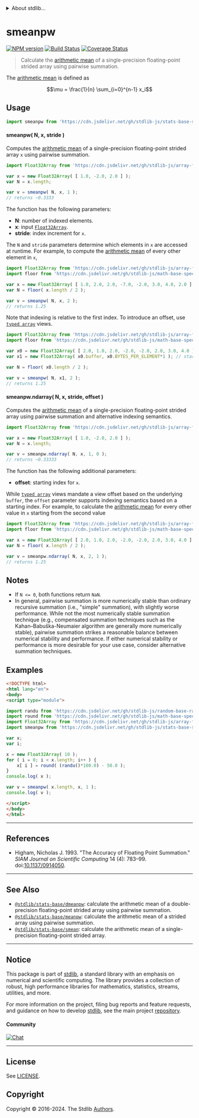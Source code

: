 <!--

@license Apache-2.0

Copyright (c) 2020 The Stdlib Authors.

Licensed under the Apache License, Version 2.0 (the "License");
you may not use this file except in compliance with the License.
You may obtain a copy of the License at

   http://www.apache.org/licenses/LICENSE-2.0

Unless required by applicable law or agreed to in writing, software
distributed under the License is distributed on an "AS IS" BASIS,
WITHOUT WARRANTIES OR CONDITIONS OF ANY KIND, either express or implied.
See the License for the specific language governing permissions and
limitations under the License.

-->


<details>
  <summary>
    About stdlib...
  </summary>
  <p>We believe in a future in which the web is a preferred environment for numerical computation. To help realize this future, we've built stdlib. stdlib is a standard library, with an emphasis on numerical and scientific computation, written in JavaScript (and C) for execution in browsers and in Node.js.</p>
  <p>The library is fully decomposable, being architected in such a way that you can swap out and mix and match APIs and functionality to cater to your exact preferences and use cases.</p>
  <p>When you use stdlib, you can be absolutely certain that you are using the most thorough, rigorous, well-written, studied, documented, tested, measured, and high-quality code out there.</p>
  <p>To join us in bringing numerical computing to the web, get started by checking us out on <a href="https://github.com/stdlib-js/stdlib">GitHub</a>, and please consider <a href="https://opencollective.com/stdlib">financially supporting stdlib</a>. We greatly appreciate your continued support!</p>
</details>

# smeanpw

[![NPM version][npm-image]][npm-url] [![Build Status][test-image]][test-url] [![Coverage Status][coverage-image]][coverage-url] <!-- [![dependencies][dependencies-image]][dependencies-url] -->

> Calculate the [arithmetic mean][arithmetic-mean] of a single-precision floating-point strided array using pairwise summation.

<section class="intro">

The [arithmetic mean][arithmetic-mean] is defined as

<!-- <equation class="equation" label="eq:arithmetic_mean" align="center" raw="\mu = \frac{1}{n} \sum_{i=0}^{n-1} x_i" alt="Equation for the arithmetic mean."> -->

```math
\mu = \frac{1}{n} \sum_{i=0}^{n-1} x_i
```

<!-- <div class="equation" align="center" data-raw-text="\mu = \frac{1}{n} \sum_{i=0}^{n-1} x_i" data-equation="eq:arithmetic_mean">
    <img src="https://cdn.jsdelivr.net/gh/stdlib-js/stdlib@4e01bf1a6def3724365a21d1d5af31b9c5774041/lib/node_modules/@stdlib/stats/base/smeanpw/docs/img/equation_arithmetic_mean.svg" alt="Equation for the arithmetic mean.">
    <br>
</div> -->

<!-- </equation> -->

</section>

<!-- /.intro -->



<section class="usage">

## Usage

```javascript
import smeanpw from 'https://cdn.jsdelivr.net/gh/stdlib-js/stats-base-smeanpw@v0.2.1-esm/index.mjs';
```

#### smeanpw( N, x, stride )

Computes the [arithmetic mean][arithmetic-mean] of a single-precision floating-point strided array `x` using pairwise summation.

```javascript
import Float32Array from 'https://cdn.jsdelivr.net/gh/stdlib-js/array-float32@esm/index.mjs';

var x = new Float32Array( [ 1.0, -2.0, 2.0 ] );
var N = x.length;

var v = smeanpw( N, x, 1 );
// returns ~0.3333
```

The function has the following parameters:

-   **N**: number of indexed elements.
-   **x**: input [`Float32Array`][@stdlib/array/float32].
-   **stride**: index increment for `x`.

The `N` and `stride` parameters determine which elements in `x` are accessed at runtime. For example, to compute the [arithmetic mean][arithmetic-mean] of every other element in `x`,

```javascript
import Float32Array from 'https://cdn.jsdelivr.net/gh/stdlib-js/array-float32@esm/index.mjs';
import floor from 'https://cdn.jsdelivr.net/gh/stdlib-js/math-base-special-floor@esm/index.mjs';

var x = new Float32Array( [ 1.0, 2.0, 2.0, -7.0, -2.0, 3.0, 4.0, 2.0 ] );
var N = floor( x.length / 2 );

var v = smeanpw( N, x, 2 );
// returns 1.25
```

Note that indexing is relative to the first index. To introduce an offset, use [`typed array`][mdn-typed-array] views.

<!-- eslint-disable stdlib/capitalized-comments -->

```javascript
import Float32Array from 'https://cdn.jsdelivr.net/gh/stdlib-js/array-float32@esm/index.mjs';
import floor from 'https://cdn.jsdelivr.net/gh/stdlib-js/math-base-special-floor@esm/index.mjs';

var x0 = new Float32Array( [ 2.0, 1.0, 2.0, -2.0, -2.0, 2.0, 3.0, 4.0 ] );
var x1 = new Float32Array( x0.buffer, x0.BYTES_PER_ELEMENT*1 ); // start at 2nd element

var N = floor( x0.length / 2 );

var v = smeanpw( N, x1, 2 );
// returns 1.25
```

#### smeanpw.ndarray( N, x, stride, offset )

Computes the [arithmetic mean][arithmetic-mean] of a single-precision floating-point strided array using pairwise summation and alternative indexing semantics.

```javascript
import Float32Array from 'https://cdn.jsdelivr.net/gh/stdlib-js/array-float32@esm/index.mjs';

var x = new Float32Array( [ 1.0, -2.0, 2.0 ] );
var N = x.length;

var v = smeanpw.ndarray( N, x, 1, 0 );
// returns ~0.33333
```

The function has the following additional parameters:

-   **offset**: starting index for `x`.

While [`typed array`][mdn-typed-array] views mandate a view offset based on the underlying `buffer`, the `offset` parameter supports indexing semantics based on a starting index. For example, to calculate the [arithmetic mean][arithmetic-mean] for every other value in `x` starting from the second value

```javascript
import Float32Array from 'https://cdn.jsdelivr.net/gh/stdlib-js/array-float32@esm/index.mjs';
import floor from 'https://cdn.jsdelivr.net/gh/stdlib-js/math-base-special-floor@esm/index.mjs';

var x = new Float32Array( [ 2.0, 1.0, 2.0, -2.0, -2.0, 2.0, 3.0, 4.0 ] );
var N = floor( x.length / 2 );

var v = smeanpw.ndarray( N, x, 2, 1 );
// returns 1.25
```

</section>

<!-- /.usage -->

<section class="notes">

## Notes

-   If `N <= 0`, both functions return `NaN`.
-   In general, pairwise summation is more numerically stable than ordinary recursive summation (i.e., "simple" summation), with slightly worse performance. While not the most numerically stable summation technique (e.g., compensated summation techniques such as the Kahan–Babuška-Neumaier algorithm are generally more numerically stable), pairwise summation strikes a reasonable balance between numerical stability and performance. If either numerical stability or performance is more desirable for your use case, consider alternative summation techniques.

</section>

<!-- /.notes -->

<section class="examples">

## Examples

<!-- eslint no-undef: "error" -->

```html
<!DOCTYPE html>
<html lang="en">
<body>
<script type="module">

import randu from 'https://cdn.jsdelivr.net/gh/stdlib-js/random-base-randu@esm/index.mjs';
import round from 'https://cdn.jsdelivr.net/gh/stdlib-js/math-base-special-round@esm/index.mjs';
import Float32Array from 'https://cdn.jsdelivr.net/gh/stdlib-js/array-float32@esm/index.mjs';
import smeanpw from 'https://cdn.jsdelivr.net/gh/stdlib-js/stats-base-smeanpw@v0.2.1-esm/index.mjs';

var x;
var i;

x = new Float32Array( 10 );
for ( i = 0; i < x.length; i++ ) {
    x[ i ] = round( (randu()*100.0) - 50.0 );
}
console.log( x );

var v = smeanpw( x.length, x, 1 );
console.log( v );

</script>
</body>
</html>
```

</section>

<!-- /.examples -->

* * *

<section class="references">

## References

-   Higham, Nicholas J. 1993. "The Accuracy of Floating Point Summation." _SIAM Journal on Scientific Computing_ 14 (4): 783–99. doi:[10.1137/0914050][@higham:1993a].

</section>

<!-- /.references -->

<!-- Section for related `stdlib` packages. Do not manually edit this section, as it is automatically populated. -->

<section class="related">

* * *

## See Also

-   <span class="package-name">[`@stdlib/stats-base/dmeanpw`][@stdlib/stats/base/dmeanpw]</span><span class="delimiter">: </span><span class="description">calculate the arithmetic mean of a double-precision floating-point strided array using pairwise summation.</span>
-   <span class="package-name">[`@stdlib/stats-base/meanpw`][@stdlib/stats/base/meanpw]</span><span class="delimiter">: </span><span class="description">calculate the arithmetic mean of a strided array using pairwise summation.</span>
-   <span class="package-name">[`@stdlib/stats-base/smean`][@stdlib/stats/base/smean]</span><span class="delimiter">: </span><span class="description">calculate the arithmetic mean of a single-precision floating-point strided array.</span>

</section>

<!-- /.related -->

<!-- Section for all links. Make sure to keep an empty line after the `section` element and another before the `/section` close. -->


<section class="main-repo" >

* * *

## Notice

This package is part of [stdlib][stdlib], a standard library with an emphasis on numerical and scientific computing. The library provides a collection of robust, high performance libraries for mathematics, statistics, streams, utilities, and more.

For more information on the project, filing bug reports and feature requests, and guidance on how to develop [stdlib][stdlib], see the main project [repository][stdlib].

#### Community

[![Chat][chat-image]][chat-url]

---

## License

See [LICENSE][stdlib-license].


## Copyright

Copyright &copy; 2016-2024. The Stdlib [Authors][stdlib-authors].

</section>

<!-- /.stdlib -->

<!-- Section for all links. Make sure to keep an empty line after the `section` element and another before the `/section` close. -->

<section class="links">

[npm-image]: http://img.shields.io/npm/v/@stdlib/stats-base-smeanpw.svg
[npm-url]: https://npmjs.org/package/@stdlib/stats-base-smeanpw

[test-image]: https://github.com/stdlib-js/stats-base-smeanpw/actions/workflows/test.yml/badge.svg?branch=v0.2.1
[test-url]: https://github.com/stdlib-js/stats-base-smeanpw/actions/workflows/test.yml?query=branch:v0.2.1

[coverage-image]: https://img.shields.io/codecov/c/github/stdlib-js/stats-base-smeanpw/main.svg
[coverage-url]: https://codecov.io/github/stdlib-js/stats-base-smeanpw?branch=main

<!--

[dependencies-image]: https://img.shields.io/david/stdlib-js/stats-base-smeanpw.svg
[dependencies-url]: https://david-dm.org/stdlib-js/stats-base-smeanpw/main

-->

[chat-image]: https://img.shields.io/gitter/room/stdlib-js/stdlib.svg
[chat-url]: https://app.gitter.im/#/room/#stdlib-js_stdlib:gitter.im

[stdlib]: https://github.com/stdlib-js/stdlib

[stdlib-authors]: https://github.com/stdlib-js/stdlib/graphs/contributors

[umd]: https://github.com/umdjs/umd
[es-module]: https://developer.mozilla.org/en-US/docs/Web/JavaScript/Guide/Modules

[deno-url]: https://github.com/stdlib-js/stats-base-smeanpw/tree/deno
[deno-readme]: https://github.com/stdlib-js/stats-base-smeanpw/blob/deno/README.md
[umd-url]: https://github.com/stdlib-js/stats-base-smeanpw/tree/umd
[umd-readme]: https://github.com/stdlib-js/stats-base-smeanpw/blob/umd/README.md
[esm-url]: https://github.com/stdlib-js/stats-base-smeanpw/tree/esm
[esm-readme]: https://github.com/stdlib-js/stats-base-smeanpw/blob/esm/README.md
[branches-url]: https://github.com/stdlib-js/stats-base-smeanpw/blob/main/branches.md

[stdlib-license]: https://raw.githubusercontent.com/stdlib-js/stats-base-smeanpw/main/LICENSE

[arithmetic-mean]: https://en.wikipedia.org/wiki/Arithmetic_mean

[@stdlib/array/float32]: https://github.com/stdlib-js/array-float32/tree/esm

[mdn-typed-array]: https://developer.mozilla.org/en-US/docs/Web/JavaScript/Reference/Global_Objects/TypedArray

[@higham:1993a]: https://doi.org/10.1137/0914050

<!-- <related-links> -->

[@stdlib/stats/base/dmeanpw]: https://github.com/stdlib-js/stats-base-dmeanpw/tree/esm

[@stdlib/stats/base/meanpw]: https://github.com/stdlib-js/stats-base-meanpw/tree/esm

[@stdlib/stats/base/smean]: https://github.com/stdlib-js/stats-base-smean/tree/esm

<!-- </related-links> -->

</section>

<!-- /.links -->
